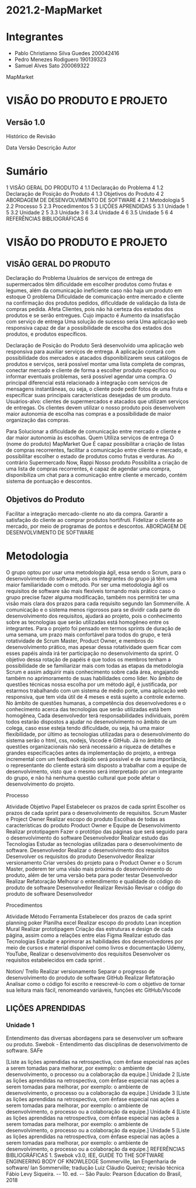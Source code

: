 # 2021.2-MapMarket
# Integrantes
- Pablo Christianno Silva Guedes 200042416
- Pedro Menezes Rodiguero 190139323
- Samuel Alves Sato 200069322







MapMarket

# VISÃO DO PRODUTO E PROJETO

## Versão 1.0


Histórico de Revisão

Data
Versão
Descrição
Autor








 































# Sumário
1 VISÃO GERAL DO PRODUTO	4
1.1	Declaração do Problema	4
1.2	Declaração de Posição do Produto	4
1.3	Objetivos do Produto	4
2	ABORDAGEM DE DESENVOLVIMENTO DE SOFTWARE	4
2.1	Metodologia	5
2.2	Processo	5
2.3	Procedimentos	5
3	LIÇÕES APRENDIDAS	5
3.1	Unidade 1	5
3.2	Unidade 2	5
3.3	Unidade 3	6
3.4	Unidade 4	6
3.5	Unidade 5	6
4	REFERÊNCIAS BIBLIOGRÁFICAS	6






# VISÃO DO PRODUTO E PROJETO
## VISÃO GERAL DO PRODUTO
Declaração do Problema
Usuários de serviços de entrega de supermercados têm dificuldade em escolher produtos como frutas e legumes, além da comunicação ineficiente caso não haja um produto em estoque
O problema
Dificuldade de comunicação entre mercado e cliente na confirmação dos produtos pedidos, dificuldade de validação da lista de compras pedida.
Afeta
Clientes, pois não há certeza dos estados dos produtos e se serão entregues.
Cujo impacto é
Aumento da insatisfação com serviço de entrega
Uma solução de sucesso seria
Uma aplicação web responsiva  capaz de dar a possibilidade de escolha dos estados dos produtos, e produtos específicos.

Declaração de Posição do Produto
Será desenvolvido uma aplicação web responsiva para auxiliar serviços de entrega. A aplicação contará com possibilidade dos mercados e atacados disponibilizarem seus catálogos de produtos e serviços, será possível montar uma lista completa de compras, conectar mercado e cliente de forma a escolher produto específico ou informar eventuais problemas, será possível agendar uma compra.
O principal diferencial está relacionado à integração com serviços de mensagens instantâneas, ou seja, o cliente pode pedir fotos de uma fruta e especificar suas principais características desejadas de um produto.
Usuários-alvo: clientes de supermercados e atacados que utilizam serviços de entregas.
Os clientes devem utilizar o nosso produto pois desenvolvem maior autonomia de escolha nas compras e a possibilidade de maior organização das compras.


Para
Solucionar a dificuldade de comunicação entre mercado e cliente e dar maior autonomia às escolhas.
Quem
Utiliza serviços de entrega
O (nome do produto)
MapMarket
Que
É capaz possibilitar a criação de listas de compras recorrentes, facilitar a comunicação entre cliente e mercado, e possibilitar escolher o estado de produtos como frutas e verduras.
Ao contrário
Supermercado Now, Rappi
Nosso produto
Possibilita a criação de uma lista de compras recorrentes, é capaz de agendar uma compra, disponibiliza um chat para a comunicação entre cliente e mercado, contém sistema de pontuação e descontos.


## Objetivos do Produto
Facilitar a integração mercado-cliente no ato da compra.
Garantir a satisfação do cliente ao comprar produtos hortifruti.
Fidelizar o cliente ao mercado, por meio de programas de pontos e descontos.
ABORDAGEM DE DESENVOLVIMENTO DE SOFTWARE

# Metodologia
O grupo optou por usar uma metodologia ágil, essa sendo o Scrum, para o desenvolvimento do software, pois os integrantes do grupo já têm uma maior familiaridade com o método. Por ser uma metodologia ágil os requisitos de software são mais flexíveis tornando mais prático caso o grupo precise fazer alguma modificação, também nos permitirá ter uma visão mais clara dos prazos para cada requisito segundo Ian Sommerville. A comunicação e o sistema menos rigorosos para se dividir cada parte do desenvolvimento dos requisitos, ajudará ao projeto, pois o conhecimento sobre as tecnologias que serão utilizadas está homogêneo entre os integrantes.
Para o projeto foi pensado em termos sprints de duração de uma semana, um prazo mais confortável para todos do grupo, e terá rotatividade de Scrum Master, Product Owner, e membros do desenvolvimento prático, mas apesar dessa rotatividade quem ficar com esses papéis ainda irá ter participação no desenvolvimento da sprint. O objetivo dessa rotação de papéis é que todos os membros tenham a possibilidade de se familiarizar mais com todas as etapas da metodologia Scrum e assim adquirir mais conhecimento sobre cada área, engajando também no aprimoramento de suas habilidades como líder.
No âmbito de questões técnicas nossa escolha por um método ágil, é justificada, por estarmos trabalhando com um sistema de médio porte,   uma aplicação web responsiva, que tem vida útil de 4 meses e está sujeito a controle externo. No âmbito de questões humanas, a competência dos desenvolvedores e o conhecimento acerca das tecnologias que serão utilizadas está bem homogênea, Cada desenvolvedor terá responsabilidades individuais, porém todos estarão dispostos a ajudar no desenvolvimento no âmbito de um colega, caso esse esteja tendo dificuldade, ou seja, há uma maior flexibilidade, por último as tecnologias utilizadas para o desenvolvimento do sistema serão o html, css, nodejs, Vscode e GitHub. Já no âmbito de questões organizacionais não será necessário a riqueza de detalhes e grandes especificações antes da implementação do projeto, a entrega incremental com um feedback rápido será possível e de suma importância, o representante do cliente estará sim disposto a trabalhar com a equipe de desenvolvimento, visto que o mesmo será interpretado por um integrante do grupo, e não há nenhuma questão cultural que pode afetar o desenvolvimento do projeto. 

Processo

Atividade
Objetivo
Papel
Estabelecer os prazos de cada sprint
Escolher os prazos de cada sprint para o desenvolvimento de requisitos.
Scrum Master e Project Owner
Realizar escopo do produto
Escolhas de todas as características do produto
Product Owner e Equipe de Desenvolvimento
Realizar prototipagem
Fazer o protótipo das páginas que será seguido para o desenvolvimento do software
Desenvolvedor
Realizar estudo das Tecnologias
Estudar as tecnologias utilizadas para o desenvolvimento de software.
Desenvolvedor
Realizar o desenvolvimento dos requisitos
Desenvolver os requisitos do produto
Desenvolvedor
Realizar versionamento
Criar versões do projeto para o Product Owner e o Scrum Master, poderem ter uma visão mais próxima do desenvolvimento do produto, além de ter uma versão beta para poder testar
Desenvolvedor
Realizar Refatoração
Melhorar o entendimento e qualidade do código do produto de software
Desenvolvedor
Realizar Revisão
Revisar o código do produto de software
Desenvolvedor


Procedimentos

Atividade
Método
Ferramenta
Estabelecer dos prazos de cada sprint
planning poker
Planilha excel
Realizar escopo do produto
 Lean inception
 Mural
Realizar prototipagem
Criação das estruturas e design de cada página, assim como a relações entre elas
Figma
Realizar estudo das Tecnologias
Estudar e aprimorar as habilidades dos desenvolvedores por meio de cursos e material disponível como livros e documentação
Udemy, YouTube, 
Realizar o desenvolvimento dos requisitos
Desenvolver os requisitos estabelecidos em cada sprint .


 Notion/ Trello
Realizar versionamento
Separar o progresso de desenvolvimento do produto de software
GitHub
Realizar Refatoração
Analisar como o código foi escrito e reescrevê-lo com o objetivo de tornar sua leitura mais fácil, renomeando variáveis, funções etc
 GitHub/Vscode

## LIÇÕES APRENDIDAS
### Unidade 1
Entendimento das diversas abordagens para se desenvolver um software ou produto.
Swebok - Entendimento das disciplinas de desenvolvimento de software.
SAFe

[Liste as lições aprendidas na retrospectiva, com ênfase especial nas ações a serem tomadas para melhorar, por exemplo: o ambiente de desenvolvimento, o processo ou a colaboração da equipe.]
Unidade 2
[Liste as lições aprendidas na retrospectiva, com ênfase especial nas ações a serem tomadas para melhorar, por exemplo: o ambiente de desenvolvimento, o processo ou a colaboração da equipe.]
Unidade 3
[Liste as lições aprendidas na retrospectiva, com ênfase especial nas ações a serem tomadas para melhorar, por exemplo: o ambiente de desenvolvimento, o processo ou a colaboração da equipe.]
Unidade 4
[Liste as lições aprendidas na retrospectiva, com ênfase especial nas ações a serem tomadas para melhorar, por exemplo: o ambiente de desenvolvimento, o processo ou a colaboração da equipe.]
Unidade 5
[Liste as lições aprendidas na retrospectiva, com ênfase especial nas ações a serem tomadas para melhorar, por exemplo: o ambiente de desenvolvimento, o processo ou a colaboração da equipe.]
REFERÊNCIAS BIBLIOGRÁFICAS
1.
Swebok v3.0, IEE, GUIDE TO THE SOFTWARE ENGINEERING BODY OF KNOWLEDGE
Sommerville, Ian Engenharia de software/ Ian Sommerville; tradução Luiz Cláudio Queiroz; revisão técnica Fábio Levy Siqueira. -- 10. ed. -- São Paulo: Pearson Education do Brasil, 2018


